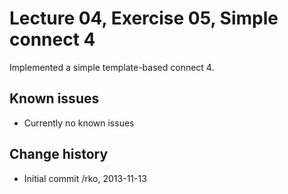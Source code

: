 Lecture 04, Exercise 05, Simple connect 4
=========================================

Implemented a simple template-based connect 4.


Known issues
------------

* Currently no known issues


Change history
--------------

* Initial commit /rko, 2013-11-13

